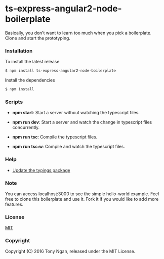 # ts-express-angular2-node-boilerplate

Basically, you don't want to learn too much when you pick a boilerplate. Clone and start the prototyping.

### Installation
To install the latest release
```bash
$ npm install ts-express-angular2-node-boilerplate
```
Install the dependencies
```bash
$ npm install
```

### Scripts
- **npm start**: Start a server without watching the typescript files.

- **npm run dev**: Start a server and watch the change in typescript files concurrently.

- **npm run tsc**: Compile the typescript files.

- **npm run tsc:w**: Compile and watch the typescript files.

### Help

- [Update the typings package](https://github.com/typings/typings/issues/109)

### Note

You can access localhost:3000 to see the simple hello-world example. Feel free to clone this boilerplate and use it. Fork it if you would like to add more features. 

### License

[MIT](LICENSE)

### Copyright

Copyright (C) 2016 Tony Ngan, released under the MIT License.
